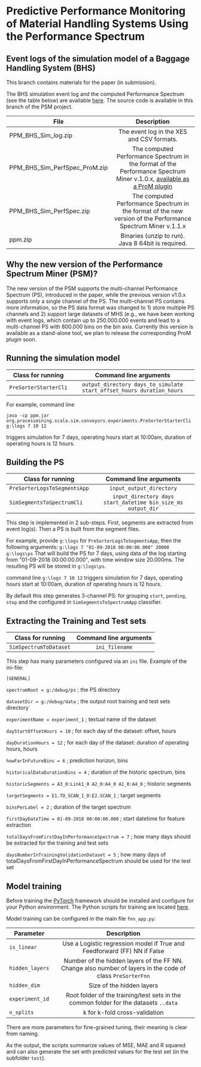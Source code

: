 # Predictive Performance Monitoring of Material Handling Systems Using the Performance Spectrum

## Event logs of the simulation model of a Baggage Handling System (BHS)

This branch contains materials for the paper (in submission). 

The BHS simulation event log and the computed Performance Spectrum (see the table below) are available [here](https://www.dropbox.com/sh/ueu5r2o5yg34ezk/AADmDbnVxgxsShVxhlHBWNQja?dl=0).
The source code is available in this branch of the PSM project.


| File        | Description     | 
| ------------- |:-------------:|
| PPM_BHS_Sim_log.zip     | The event log in the XES and CSV formats. |
| PPM_BHS_Sim_PerfSpec_ProM.zip     | The computed Performance Spectrum in the format of the Performance Spectrum Miner  v.1.0.x, [available as a ProM plugin](https://github.com/processmining-in-logistics/psm) |
| PPM_BHS_Sim_PerfSpec.zip     | The computed Performance Spectrum in the format of the new version of the Performance Spectrum Miner  v.1.1.x |
| ppm.zip     | Binaries (unzip to run). Java 8 64bit is required. |

## Why the new version of the Performance Spectrum Miner (PSM)?

The new version of the PSM supports the multi-channel Performance Spectrum (PS), introduced in the paper, while the previous version v1.0.x supports only a single channel of the PS. The multi-channel PS contains more information, so the PS data format was changed to 1) store multiple PS channels and 2) support large datasets of MHS (e.g., we have been working with event logs, which contain up to 250.000.000 events and lead to a multi-channel PS with 800.000 bins on the bin axis. Currently this version is available as a stand-alone tool, we plan to release the corresponding ProM plugin soon.

## Running the simulation model

|Class for running | Command line arguments|
| ------------- |:-------------:|
|`PreSorterStarterCli`| `output_directory days_to_simulate start_offset_hours duration_hours` |


For example, command line 

`java -cp ppm.jar org.processmining.scala.sim.conveyors.experiments.PreSorterStarterCli g:\logs 7 10 12` 

triggers simulation for 7 days, operating hours start at 10:00am, duration of operating hours is 12 hours.

## Building the PS

|Class for running | Command line arguments|
| ------------- |:-------------:|
|`PreSorterLogsToSegmentsApp`| `input_output_directory` |
|`SimSegmentsToSpectrumCli`| `input_directory days start_datetime bin_size_ms output_dir` |

This step is implemented in 2 sub-steps. First, segments are extracted from event log(s). Then a PS is built from the segment files.

For example, provide `g:\logs` for `PreSorterLogsToSegmentsApp`, then the following arguments:
`g:\logs 7 "01-09-2018 00:00:00.000" 20000 g:\logs\ps`
That will build the PS for 7 days, using data of the log starting from "01-09-2018 00:00:00.000", with time window size 20.000ms. The resulting PS will be stored in `g:\logs\ps`.

command line `g:\logs 7 10 12` triggers simulation for 7 days, operating hours start at 10:00am, duration of operating hours is 12 hours.

By default this step generates 3-channel PS: for grouping `start`, `pending`, `stop` and the configured in `SimSegmentsToSpectrumApp` classifier.



## Extracting the Training and Test sets

|Class for running | Command line arguments|
| ------------- |:-------------:|
|`SimSpectrumToDataset`| `ini_filename` |

This step has many parameters configured via an `ini` file.
Example of the ini-file:

`[GENERAL]`

`spectrumRoot = g:/debug/ps`  ; the PS directory

`datasetDir = g:/debug/data`  ; the output root training and test sets directory`

`experimentName = experiment_1` ; textual name of the dataset

`dayStartOffsetHours = 10` ; for each day of the dataset: offset, hours

`dayDurationHours = 12` ; for each day of the dataset: duration of operating hours, hours

`howFarInFutureBins = 6`  ; prediction horizon, bins

`historicalDataDurationBins = 4`       ; duration of the historic spectrum, bins

`historicSegments = A3_0:Link1_0 A2_0:A4_0 A1_0:A4_0`  ; historic segments

`targetSegments = E1.TO_SCAN_1_0:E2.SCAN_1`	; target segments

`binsPerLabel = 2`   ; duration of the target spectrum

`firstDayDateTime = 01-09-2018 00:00:00.000` ; start datetime for feature extraction

`totalDaysFromFirstDayInPerformanceSpectrum = 7` ; how many days should be extracted for the training and test sets

`daysNumberInTrainingValidationDataset = 5` ; how many days of  totalDaysFromFirstDayInPerformanceSpectrum should be used for the test set

## Model training

Before training the [PyTorch](https://pytorch.org/) framework should be installed and configure for your Python environment. The Python scripts for training are located [here](https://github.com/processmining-in-logistics/psm/tree/ppm/ppm/ML).

Model training can be configured in the main file `fnn_app.py`:

|Parameter | Description|
| ------------- |:-------------:|
|`is_linear`| Use a Logistic regression model if True and Feedforward (FF) NN if False|
|`hidden_layers`| Number of the hidden layers of the FF NN. Change also number of layers in the code of class `PreSorterFnn`|
|`hidden_dim`| Size of the hidden layers|
|`experiment_id`| Root folder of the training/test sets in the common folder for the datasets `..data`|
|`n_splits`| k for k-fold cross-validation|

There are more parameters for fine-grained tuning, their meaning is clear from naming.

As the output, the scripts summarize values of MSE, MAE and R squared and can also generate the set with predicted values for the test set (in the subfolder `test`). 




